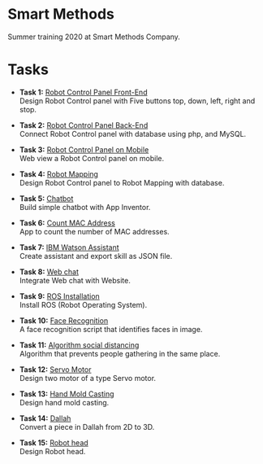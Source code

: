 # Smart Methods 
Summer training 2020 at Smart Methods Company. 

# Tasks
* **Task 1:** [Robot Control Panel Front-End](https://github.com/ITReema/SmartMethods/tree/master/Control)</br>
Design Robot Control panel with Five buttons top, down, left, right and stop. 

* **Task 2:** [Robot Control Panel Back-End](https://github.com/ITReema/SmartMethods/tree/master/Control_Panel)</br>
Connect Robot Control panel with database using php, and MySQL.

* **Task 3:** [Robot Control Panel on Mobile](https://github.com/ITReema/SmartMethods/tree/master/WebView)</br>
Web view a Robot Control panel on mobile.

* **Task 4:** [Robot Mapping](https://github.com/ITReema/SmartMethods/tree/master/Robot_Mapping)</br>
Design Robot Control panel to Robot Mapping with database.

* **Task 5:** [Chatbot](https://github.com/ITReema/SmartMethods/tree/master/chatbot)</br>
Build simple chatbot with App Inventor.

* **Task 6:** [Count MAC Address](https://github.com/ITReema/SmartMethods/tree/master/Safe%20Distance)</br>
App to count the number of MAC addresses.

* **Task 7:** [IBM Watson Assistant](https://github.com/ITReema/SmartMethods/tree/master/IBM%20Watson%20Assistant)</br>
Create assistant and export skill as JSON file.

* **Task 8:** [Web chat](https://github.com/ITReema/SmartMethods/tree/master/Web%20Chat)</br>
Integrate Web chat with Website.

* **Task 9:** [ROS Installation](https://github.com/ITReema/SmartMethods/tree/master/ROS%20Installation)</br>
Install ROS (Robot Operating System).

* **Task 10:** [Face Recognition](https://github.com/ITReema/SmartMethods/tree/master/Face%20Recognition)</br>
A face recognition script that identifies faces in image.

* **Task 11:** [Algorithm social distancing](https://github.com/ITReema/SmartMethods/tree/master/Algorithm%20social%20distancing)</br>
Algorithm that prevents people gathering in the same place.

* **Task 12:** [Servo Motor](https://github.com/ITReema/SmartMethods/tree/master/Servo%20Motor)</br>
Design two motor of a type Servo motor.

* **Task 13:** [Hand Mold Casting](https://github.com/ITReema/SmartMethods/tree/master/Hand%20Mold%20Casting)</br>
Design hand mold casting.

* **Task 14:** [Dallah](https://github.com/ITReema/SmartMethods/tree/master/Dallah)</br>
Convert a piece in Dallah from 2D to 3D.

* **Task 15:** [Robot head](https://github.com/ITReema/SmartMethods/tree/master/Robot_head)</br>
Design Robot head.

